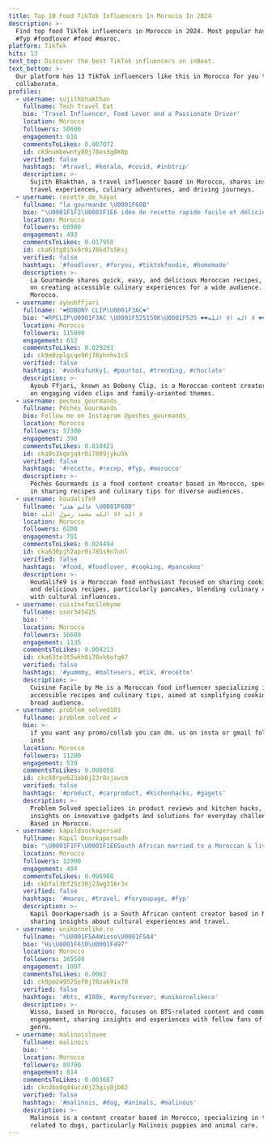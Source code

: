 ```yaml
---
title: Top 10 Food TikTok Influencers In Morocco In 2024
description: >-
  Find top food TikTok influencers in Morocco in 2024. Most popular hashtags:
  #fyp #foodlover #food #maroc.
platform: TikTok
hits: 13
text_top: Discover the best TikTok influencers on inBeat.
text_bottom: >-
  Our platform has 13 TikTok influencers like this in Morocco for you to
  collaborate.
profiles:
  - username: sujithbhakthan
    fullname: Tech Travel Eat
    bio: 'Travel Influencer, Food Lover and a Passionate Driver'
    location: Morocco
    followers: 58600
    engagement: 616
    commentsToLikes: 0.007072
    id: ck9numbewnty80j78es3g8m8p
    verified: false
    hashtags: '#travel, #kerala, #covid, #inbtrip'
    description: >-
      Sujith Bhakthan, a travel influencer based in Morocco, shares insights on
      travel experiences, culinary adventures, and driving journeys.
  - username: recette_de_hayat
    fullname: "la gourmande \U0001F60B"
    bio: "\U0001F1F2\U0001F1E6 idée de recette rapide facile et délicieuse"
    location: Morocco
    followers: 60900
    engagement: 493
    commentsToLikes: 0.017958
    id: cka63tg8i5x0r0i78kd7s5ksj
    verified: false
    hashtags: '#foodlover, #foryou, #tiktokfoodie, #homemade'
    description: >-
      La Gourmande shares quick, easy, and delicious Moroccan recipes, focusing
      on creating accessible culinary experiences for a wide audience. Based in
      Morocco.
  - username: ayoubffjari
    fullname: "❤BOBONY CLIP\U0001F3AC❤"
    bio: "❤RPCLIP\U0001F3AC \U0001F525150K\U0001F525 ❤❤لا اله الا الله ❤❤ ❤❤BONONY FAMILY❤❤"
    location: Morocco
    followers: 115800
    engagement: 612
    commentsToLikes: 0.029291
    id: ck9m0zplgcqe90j78yhnhv1c5
    verified: false
    hashtags: '#vodkafunky1, #pourtoi, #trending, #choclate'
    description: >-
      Ayoub Ffjari, known as Bobony Clip, is a Moroccan content creator focusing
      on engaging video clips and family-oriented themes. 
  - username: peches_gourmands_
    fullname: Péchés Gourmands
    bio: Follow me on Instagram @peches_gourmands_
    location: Morocco
    followers: 57300
    engagement: 398
    commentsToLikes: 0.010421
    id: cka0s3kqxjq4r0i7889jyku5k
    verified: false
    hashtags: '#recette, #recep, #fyp, #morocco'
    description: >-
      Péchés Gourmands is a food content creator based in Morocco, specializing
      in sharing recipes and culinary tips for diverse audiences.
  - username: houdalife9
    fullname: "عالم هدى \U0001F60D"
    bio: لا اله الا الله محمد رسول الله
    location: Morocco
    followers: 6200
    engagement: 701
    commentsToLikes: 0.024494
    id: cka630pjh2apr0i785s9n7unl
    verified: false
    hashtags: '#food, #foodlover, #cooking, #pancakes'
    description: >-
      Houdalife9 is a Moroccan food enthusiast focused on sharing cooking tips
      and delicious recipes, particularly pancakes, blending culinary creativity
      with cultural influences.
  - username: cuisinefacilebyme
    fullname: user345425
    bio: ''
    location: Morocco
    followers: 16600
    engagement: 1135
    commentsToLikes: 0.004213
    id: cka63te3t5wkh0i78nk6ofq67
    verified: false
    hashtags: '#yummmy, #maltesers, #tik, #recette'
    description: >-
      Cuisine Facile by Me is a Moroccan food influencer specializing in
      accessible recipes and culinary tips, aimed at simplifying cooking for a
      broad audience.
  - username: problem_solved101
    fullname: problem solved ✔
    bio: >-
      if you want any promo/collab you can dm. us on insta or gmail follow us on
      inst
    location: Morocco
    followers: 11200
    engagement: 539
    commentsToLikes: 0.008058
    id: ckc80rpe623ab0j23r8xjavcm
    verified: false
    hashtags: '#product, #carproduct, #kichenhacks, #gagets'
    description: >-
      Problem Solved specializes in product reviews and kitchen hacks, sharing
      insights on innovative gadgets and solutions for everyday challenges.
      Based in Morocco.
  - username: kapildoorkapersad
    fullname: Kapil Doorkapersadh
    bio: "\U0001F1FF\U0001F1E6South African married to a Moroccan & living in Maroc...this is my story\U0001F1F2\U0001F1E6"
    location: Morocco
    followers: 12900
    engagement: 494
    commentsToLikes: 0.096908
    id: ckbfal3bf25z30j23wg316r3x
    verified: false
    hashtags: '#maroc, #travel, #foryoupage, #fyp'
    description: >-
      Kapil Doorkapersadh is a South African content creator based in Morocco,
      sharing insights about cultural experiences and travel.
  - username: unikornelike.co
    fullname: "\U0001F5A4Wisso\U0001F5A4"
    bio: "Hi\U0001F610\U0001F497"
    location: Morocco
    followers: 165500
    engagement: 1097
    commentsToLikes: 0.0062
    id: ck9pm249575ef0j78za69ix78
    verified: false
    hashtags: '#bts, #180k, #armyforever, #unikornelikeco'
    description: >-
      Wisso, based in Morocco, focuses on BTS-related content and community
      engagement, sharing insights and experiences with fellow fans of the K-pop
      genre.
  - username: malinoislovee
    fullname: malinois
    bio: ''
    location: Morocco
    followers: 89700
    engagement: 814
    commentsToLikes: 0.003687
    id: ckcdbx0q44ucz0j23giy8jb62
    verified: false
    hashtags: '#malinois, #dog, #animals, #malinous'
    description: >-
      Malinois is a content creator based in Morocco, specializing in themes
      related to dogs, particularly Malinois puppies and animal care.
---
```



